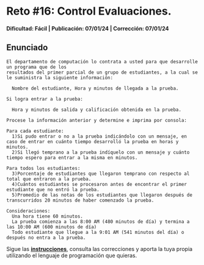 # Reto #16: Control Evaluaciones. 
#### Dificultad: Fácil | Publicación: 07/01/24 | Corrección: 07/01/24

## Enunciado

```
El departamento de computación lo contrata a usted para que desarrolle un programa que de los 
resultados del primer parcial de un grupo de estudiantes, a la cual se le suministra la siguiente información:

  Nombre del estudiante, Hora y minutos de llegada a la prueba.

Si logra entrar a la prueba:

  Hora y minutos de salida y calificación obtenida en la prueba.

Procese la información anterior y determine e imprima por consola:

Para cada estudiante:
  1)Si pudo entrar o no a la prueba indicándolo con un mensaje, en caso de entrar en cuánto tiempo desarrolló la prueba en horas y minutos. 
  2)Si llegó temprano a la prueba indíquelo con un mensaje y cuánto tiempo espero para entrar a la misma en minutos.

Para todos los estudiantes:
  3)Porcentaje de estudiantes que llegaron temprano con respecto al total que entraron a la prueba.
  4)Cuántos estudiantes se procesaron antes de encontrar el primer estudiante que no entró la prueba.
  5)Promedio de las notas de los estudiantes que llegaron después de transcurridos 20 minutos de haber comenzado la prueba.

Consideraciones:
  Una hora tiene 60 minutos.
  La prueba comienza a las 8:00 AM (480 minutos de día) y termina a las 10:00 AM (600 minutos de día)
  Todo estudiante que llegue a la 9:01 AM (541 minutos del día) o después no entra a la prueba.
```
Sigue las **[instrucciones](../../README.md)**, consulta las correcciones y aporta la tuya propia utilizando el lenguaje de programación que quieras.

